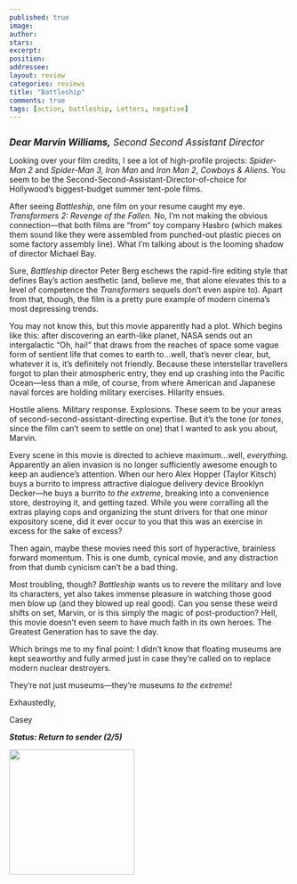 ```yaml
---
published: true
image:
author: 
stars: 
excerpt: 
position: 
addressee: 
layout: review
categories: reviews
title: "Battleship"
comments: true
tags: [action, battleship, Letters, negative]
---
```

<div><p class="Body1"><span class="full-image-block ssNonEditable"><span><a href="/letters/2012/5/18/battleship.html"><img src="http://static.squarespace.com/static/5005f6bcc4aa41161b33e89e/5329cf1fe4b07c068ebf74de/5329cf1fe4b07c068ebf7578/1337372083097/battleship.jpg" alt="" /></a></span></span></p>
<p class="Body1"><span style="font-size:120%;"><strong><em>Dear Marvin Williams,</em></strong><em> Second Second Assistant Director</em></span></p>
<p class="Body1">Looking over your film credits, I see a lot of high-profile projects: <em>Spider-Man 2 </em>and<em> Spider-Man 3, Iron Man</em> and <em>Iron Man 2</em>, <em>Cowboys &amp; Aliens.</em> You seem to be the Second-Second-Assistant-Director-of-choice for Hollywood&rsquo;s biggest-budget summer tent-pole films.</p>
<p class="Body1">After seeing<em> Battleship</em>, one film on your resume caught my eye. <em>Transformers 2: Revenge of the Fallen.</em> No, I&rsquo;m not making the obvious connection&mdash;that both films are &ldquo;from&rdquo; toy company Hasbro (which makes them sound like they were assembled from punched-out plastic pieces on some factory assembly line). What I&rsquo;m talking about is the looming shadow of director Michael Bay.</p>
<p class="Body1">Sure, <em>Battleship </em>director<em> </em>Peter Berg eschews the rapid-fire editing style that defines Bay&rsquo;s action aesthetic (and, believe me, that alone elevates this to a level of competence the <em>Transformers</em> sequels don&rsquo;t even aspire to). Apart from that, though, the film is a pretty pure example of modern cinema&rsquo;s most depressing trends.</p>
<p class="Body1">You may not know this, but this movie apparently had a plot. Which begins like this: after discovering an earth-like planet, NASA sends out an intergalactic &ldquo;Oh, hai!&rdquo; that draws from the reaches of space some vague form of sentient life that comes to earth to&hellip;well, that&rsquo;s never clear, but, whatever it is, it&rsquo;s definitely not friendly. Because these interstellar travellers forgot to plan their atmospheric entry, they end up crashing into the Pacific Ocean&mdash;less than a mile, of course, from where American and Japanese naval forces are holding military exercises. Hilarity ensues.</p>
<p class="Body1">Hostile aliens. Military response. Explosions. These seem to be your areas of second-second-assistant-directing expertise. But it&rsquo;s the tone (or <em>tones</em>, since the film can&rsquo;t seem to settle on one) that I wanted to ask you about, Marvin.</p>
<p class="Body1">Every scene in this movie is directed to achieve maximum&hellip;well, <em>everything</em>. Apparently an alien invasion is no longer sufficiently awesome enough to keep an audience&rsquo;s attention. When our hero Alex Hopper (Taylor Kitsch) buys a burrito to impress attractive dialogue delivery device Brooklyn Decker&mdash;he buys a burrito <em>to the extreme</em>, breaking into a convenience store, destroying it, and getting tazed. While you were corralling all the extras playing cops and organizing the stunt drivers for that one minor expository scene, did it ever occur to you that this was an exercise in excess for the sake of excess?</p>
<p class="Body1">Then again, maybe these movies need this sort of hyperactive, brainless forward momentum. This is one dumb, cynical movie, and any distraction from that dumb cynicism can&rsquo;t be a bad thing.&nbsp;</p>
<p class="Body1">Most troubling, though? <em>Battleship </em>wants us to revere the military and love its characters, yet also takes immense pleasure in watching those good men blow up (and they blowed up real good). Can you sense these weird shifts on set, Marvin, or is this simply the magic of post-production? Hell, this movie doesn&rsquo;t even seem to have much faith in its own heroes. The Greatest Generation has to save the day.</p>
<p class="Body1">Which brings me to my final point: I didn&rsquo;t know that floating museums are kept seaworthy and fully armed just in case they&rsquo;re called on to replace modern nuclear destroyers.&nbsp;</p>
<p class="Body1">They&rsquo;re not just museums&mdash;they&rsquo;re museums <em>to the extreme</em>!&nbsp;</p>
<p class="Body1">Exhaustedly,</p>
<p class="Body1">Casey</p>
<p class="Body1"><em><strong>Status: Return to sender (2/5)</strong>&nbsp;</em></p>
<p class="Body1"><em><span class="full-image-block ssNonEditable"><span><a href="http://www.zip.ca/Browse/Title.aspx?f=titleId%28204045%29"><img style="width:225px;" src="http://static.squarespace.com/static/5005f6bcc4aa41161b33e89e/5329cf1fe4b07c068ebf74de/5329cf20e4b07c068ebf7cfa/1343245704065/Rent-it-on-Zip.png" alt="" /></a></span></span><br /></em></p></div>
